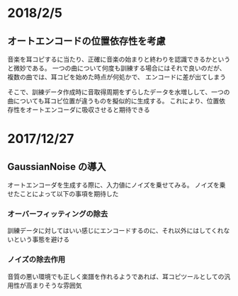 # 2018/2/5

## オートエンコードの位置依存性を考慮

音楽を耳コピするに当たり、正確に音楽の始まりと終わりを認識できるかというと微妙である。
一つの曲について何度も訓練する場合にはそれで良いのだが、複数の曲では、耳コピを始めた時点が何処かで、
エンコードに差が出てしまう

そこで、訓練データ作成時に音取得周期をずらしたデータを水増しして、一つの曲についても耳コピ位置が違うものを擬似的に生成する。
これにより、位置依存性をオートエンコーダに吸収させると期待できる

# 2017/12/27

## GaussianNoise の導入

オートエンコーダを生成する際に、入力値にノイズを乗せてみる。
ノイズを乗せたことによって以下の事項を期待した

### オーバーフィッティングの除去

訓練データに対してはいい感じにエンコードするのに、それ以外にはしてくれないという事態を避ける

### ノイズの除去作用

音質の悪い環境でも正しく楽譜を作れるようであれば、耳コピツールとしての汎用性が高まりそうな雰囲気
